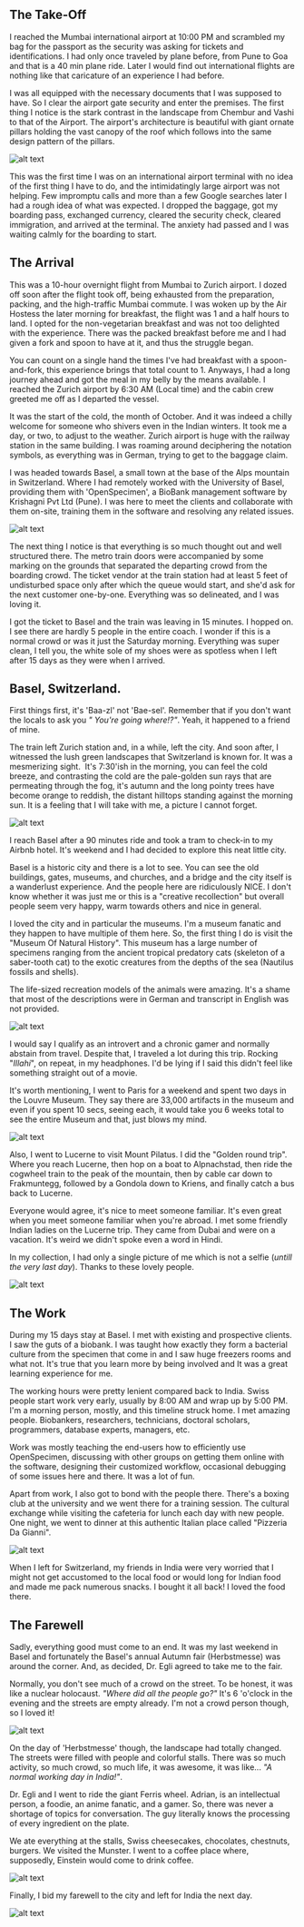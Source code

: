 ## The Take-Off
I reached the Mumbai international airport at 10:00 PM and scrambled my bag for the passport as the security was asking for tickets and identifications. I had only once traveled by plane before, from Pune to Goa and that is a 40 min plane ride. Later I would find out international flights are nothing like that caricature of an experience I had before.

I was all equipped with the necessary documents that I was supposed to have. So I clear the airport gate security and enter the premises. The first thing I notice is the stark contrast in the landscape from Chembur and Vashi to that of the Airport. The airport's architecture is beautiful with giant ornate pillars holding the vast canopy of the roof which follows into the same design pattern of the pillars.

![alt text](https://swapnil-ingle.github.io/images/basel/mumbai-airport.jpg "Mumbai Airport")

This was the first time I was on an international airport terminal with no idea of the first thing I have to do, and the intimidatingly large airport was not helping. Few impromptu calls and more than a few Google searches later I had a rough idea of what was expected. I dropped the baggage, got my boarding pass, exchanged currency, cleared the security check, cleared immigration, and arrived at the terminal. The anxiety had passed and I was waiting calmly for the boarding to start.

## The Arrival

This was a 10-hour overnight flight from Mumbai to Zurich airport. I dozed off soon after the flight took off, being exhausted from the preparation, packing, and the high-traffic Mumbai commute. I was woken up by the Air Hostess the later morning for breakfast, the flight was 1 and a half hours to land. I opted for the non-vegetarian breakfast and was not too delighted with the experience. There was the packed breakfast before me and I had given a fork and spoon to have at it, and thus the struggle began.

You can count on a single hand the times I've had breakfast with a spoon-and-fork, this experience brings that total count to 1. Anyways, I had a long journey ahead and got the meal in my belly by the means available. I reached the Zurich airport by 6:30 AM (Local time) and the cabin crew greeted me off as I departed the vessel. 

It was the start of the cold, the month of October. And it was indeed a chilly welcome for someone who shivers even in the Indian winters. It took me a day, or two, to adjust to the weather. Zurich airport is huge with the railway station in the same building. I was roaming around deciphering the notation symbols, as everything was in German, trying to get to the baggage claim.

I was headed towards Basel, a small town at the base of the Alps mountain in Switzerland. Where I had remotely worked with the University of Basel, providing them with 'OpenSpecimen', a BioBank management software by Krishagni Pvt Ltd (Pune). I was here to meet the clients and collaborate with them on-site, training them in the software and resolving any related issues.

![alt text](https://swapnil-ingle.github.io/images/basel/basel-town-1.jpg "Basel City")

The next thing I notice is that everything is so much thought out and well structured there. The metro train doors were accompanied by some marking on the grounds that separated the departing crowd from the boarding crowd. The ticket vendor at the train station had at least 5 feet of undisturbed space only after which the queue would start, and she'd ask for the next customer one-by-one. Everything was so delineated, and I was loving it.

I got the ticket to Basel and the train was leaving in 15 minutes. I hopped on. I see there are hardly 5 people in the entire coach. I wonder if this is a normal crowd or was it just the Saturday morning. Everything was super clean, I tell you, the white sole of my shoes were as spotless when I left after 15 days as they were when I arrived.

## Basel, Switzerland.

First things first, it's 'Baa-zl' not 'Bae-sel'. Remember that if you don't want the locals to ask you _" You're going where!?"_. Yeah, it happened to a friend of mine.

The train left Zurich station and, in a while, left the city. And soon after, I witnessed the lush green landscapes that Switzerland is known for. It was a mesmerizing sight. 
It's 7:30'ish in the morning, you can feel the cold breeze, and contrasting the cold are the pale-golden sun rays that are permeating through the fog, it's autumn and the long pointy trees have become orange to reddish, the distant hilltops standing against the morning sun. It is a feeling that I will take with me, a picture I cannot forget.

![alt text](https://swapnil-ingle.github.io/images/basel/landscape-from-train.jpg "Morning Landscape From Train")

I reach Basel after a 90 minutes ride and took a tram to check-in to my Airbnb hotel. It's weekend and I had decided to explore this neat little city.

Basel is a historic city and there is a lot to see. You can see the old buildings, gates, museums, and churches, and a bridge and the city itself is a wanderlust experience. And the people here are ridiculously NICE. I don't know whether it was just me or this is a "creative recollection" but overall people seem very happy, warm towards others and nice in general.

I loved the city and in particular the museums. I'm a museum fanatic and they happen to have multiple of them here. So, the first thing I do is visit the "Museum Of Natural History". This museum has a large number of specimens ranging from the ancient tropical predatory cats (skeleton of a saber-tooth cat) to the exotic creatures from the depths of the sea (Nautilus fossils and shells). 

The life-sized recreation models of the animals were amazing. It's a shame that most of the descriptions were in German and transcript in English was not provided.

![alt text](https://swapnil-ingle.github.io/images/basel/museum-snake.jpg "Museum Snake")

I would say I qualify as an introvert and a chronic gamer and normally abstain from travel. Despite that, I traveled a lot during this trip. Rocking "_Illahi_", on repeat, in my headphones. I'd be lying if I said this didn't feel like something straight out of a movie.

It's worth mentioning, I went to Paris for a weekend and spent two days in the Louvre Museum. They say there are 33,000 artifacts in the museum and even if you spent 10 secs, seeing each, it would take you 6 weeks total to see the entire Museum and that, just blows my mind.

![alt text](https://swapnil-ingle.github.io/images/basel/paris-market.jpg "Paris Market")

Also, I went to Lucerne to visit Mount Pilatus. I did the "Golden round trip". Where you reach Lucerne, then hop on a boat to Alpnachstad, then ride the cogwheel train to the peak of the mountain, then by cable car down to Frakmuntegg, followed by a Gondola down to Kriens, and finally catch a bus back to Lucerne.

Everyone would agree, it's nice to meet someone familiar. It's even great when you meet someone familiar when you're abroad. I met some friendly Indian ladies on the Lucerne trip. They came from Dubai and were on a vacation. It's weird we didn't spoke even a word in Hindi.

In my collection, I had only a single picture of me which is not a selfie (_untill the very last day_). Thanks to these lovely people.

![alt text](https://swapnil-ingle.github.io/images/basel/selfie-from-lucerne.jpg "Lucerne Picture")

## The Work

During my 15 days stay at Basel. I met with existing and prospective clients. I saw the guts of a biobank. I was taught how exactly they form a bacterial culture from the specimen that come in and I saw huge freezers rooms and what not. It's true that you learn more by being involved and It was a great learning experience for me.

The working hours were pretty lenient compared back to India. Swiss people start work very early, usually by 8:00 AM and wrap up by 5:00 PM. I'm a morning person, mostly, and this timeline struck home. I met amazing people. Biobankers, researchers, technicians, doctoral scholars, programmers, database experts, managers, etc.

Work was mostly teaching the end-users how to efficiently use OpenSpecimen, discussing with other groups on getting them online with the software, designing their customized workflow, occasional debugging of some issues here and there. It was a lot of fun.

Apart from work, I also got to bond with the people there. There's a boxing club at the university and we went there for a training session. The cultural exchange while visiting the cafeteria for lunch each day with new people. One night, we went to dinner at this authentic Italian place called "Pizzeria Da Gianni".

![alt text](https://swapnil-ingle.github.io/images/basel/pizzeria_selfie.jpg "Selfie at Pizzeria Da Gianni")

When I left for Switzerland, my friends in India were very worried that I might not get accustomed to the local food or would long for Indian food and made me pack numerous snacks. I bought it all back! I loved the food there.

## The Farewell

Sadly, everything good must come to an end. It was my last weekend in Basel and fortunately the Basel's annual Autumn fair (Herbstmesse) was around the corner. And, as decided, Dr. Egli agreed to take me to the fair.

Normally, you don't see much of a crowd on the street. To be honest, it was like a nuclear holocaust. _"Where did all the people go?"_ It's 6 'o'clock in the evening and the streets are empty already. I'm not a crowd person though, so I loved it!

![alt text](https://swapnil-ingle.github.io/images/basel/basel-empty-street.jpg "Basel Street")

On the day of 'Herbstmesse' though, the landscape had totally changed. The streets were filled with people and colorful stalls. There was so much activity, so much crowd, so much life, it was awesome, it was like... _"A normal working day in India!"_.

Dr. Egli and I went to ride the giant Ferris wheel. Adrian, is an intellectual person, a foodie, an anime fanatic, and a gamer. So, there was never a shortage of topics for conversation. The guy literally knows the processing of every ingredient on the plate.

We ate everything at the stalls, Swiss cheesecakes, chocolates, chestnuts, burgers. We visited the Munster. I went to a coffee place where, supposedly, Einstein would come to drink coffee.

![alt text](https://swapnil-ingle.github.io/images/basel/fare-crowded.jpg "Herbstmesse Fare")

Finally, I bid my farewell to the city and left for India the next day.

![alt text](https://swapnil-ingle.github.io/images/basel/basel-skyline.jpg "Basel Skyline")
